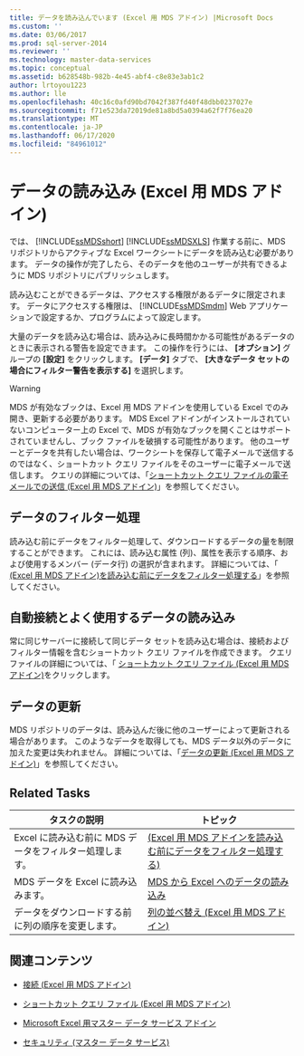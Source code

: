 ```yaml
---
title: データを読み込んでいます (Excel 用 MDS アドイン) |Microsoft Docs
ms.custom: ''
ms.date: 03/06/2017
ms.prod: sql-server-2014
ms.reviewer: ''
ms.technology: master-data-services
ms.topic: conceptual
ms.assetid: b628548b-982b-4e45-abf4-c8e83e3ab1c2
author: lrtoyou1223
ms.author: lle
ms.openlocfilehash: 40c16c0afd90bd7042f387fd40f48dbb0237027e
ms.sourcegitcommit: f71e523da72019de81a8bd5a0394a62f7f76ea20
ms.translationtype: MT
ms.contentlocale: ja-JP
ms.lasthandoff: 06/17/2020
ms.locfileid: "84961012"
---
```

# <a name="loading-data-mds-add-in-for-excel"></a>データの読み込み (Excel 用 MDS アドイン)
  では、 [!INCLUDE[ssMDSshort](../../includes/ssmdsshort-md.md)] [!INCLUDE[ssMDSXLS](../../includes/ssmdsxls-md.md)] 作業する前に、MDS リポジトリからアクティブな Excel ワークシートにデータを読み込む必要があります。 データの操作が完了したら、そのデータを他のユーザーが共有できるように MDS リポジトリにパブリッシュします。  
  
 読み込むことができるデータは、アクセスする権限があるデータに限定されます。 データにアクセスする権限は、 [!INCLUDE[ssMDSmdm](../../includes/ssmdsmdm-md.md)] Web アプリケーションで設定するか、プログラムによって設定します。  
  
 大量のデータを読み込む場合は、読み込みに長時間かかる可能性があるデータのときに表示される警告を設定できます。 この操作を行うには、 **[オプション]** グループの **[設定]** をクリックします。 **[データ]** タブで、 **[大きなデータ セットの場合にフィルター警告を表示する]** を選択します。  
  
> [!WARNING]  
>  MDS が有効なブックは、Excel 用 MDS アドインを使用している Excel でのみ開き、更新する必要があります。 MDS Excel アドインがインストールされていないコンピューター上の Excel で、MDS が有効なブックを開くことはサポートされていませんし、ブック ファイルを破損する可能性があります。 他のユーザーとデータを共有したい場合は、ワークシートを保存して電子メールで送信するのではなく、ショートカット クエリ ファイルをそのユーザーに電子メールで送信します。 クエリの詳細については、「[ショートカット クエリ ファイルの電子メールでの送信 (Excel 用 MDS アドイン)](email-a-shortcut-query-file-mds-add-in-for-excel.md)」を参照してください。  
  
## <a name="filtering-data"></a>データのフィルター処理  
 読み込む前にデータをフィルター処理して、ダウンロードするデータの量を制限することができます。 これには、読み込む属性 (列)、属性を表示する順序、および使用するメンバー (データ行) の選択が含まれます。 詳細については、「 [&#40;Excel 用 MDS アドイン&#41;を読み込む前にデータをフィルター処理する](filter-data-before-exporting-mds-add-in-for-excel.md)」を参照してください。  
  
## <a name="connect-automatically-and-load-frequently-used-data"></a>自動接続とよく使用するデータの読み込み  
 常に同じサーバーに接続して同じデータ セットを読み込む場合は、接続およびフィルター情報を含むショートカット クエリ ファイルを作成できます。 クエリ ファイルの詳細については、「 [ショートカット クエリ ファイル (Excel 用 MDS アドイン)](shortcut-query-files-mds-add-in-for-excel.md)をクリックします。  
  
## <a name="refreshing-data"></a>データの更新  
 MDS リポジトリのデータは、読み込んだ後に他のユーザーによって更新される場合があります。 このようなデータを取得しても、MDS データ以外のデータに加えた変更は失われません。 詳細については、「[データの更新 (Excel 用 MDS アドイン)](refreshing-data-mds-add-in-for-excel.md)」を参照してください。  
  
## <a name="related-tasks"></a>Related Tasks  
  
|タスクの説明|トピック|  
|----------------------|-----------|  
|Excel に読み込む前に MDS データをフィルター処理します。|[&#40;Excel 用 MDS アドインを読み込む前にデータをフィルター処理する&#41;](filter-data-before-exporting-mds-add-in-for-excel.md)|  
|MDS データを Excel に読み込みます。|[MDS から Excel へのデータの読み込み](export-data-to-excel-from-master-data-services.md)|  
|データをダウンロードする前に列の順序を変更します。|[列の並べ替え (Excel 用 MDS アドイン)](reorder-columns-mds-add-in-for-excel.md)|  
  
## <a name="related-content"></a>関連コンテンツ  
  
-   [接続 (Excel 用 MDS アドイン)](connections-mds-add-in-for-excel.md)  
  
-   [ショートカット クエリ ファイル (Excel 用 MDS アドイン)](shortcut-query-files-mds-add-in-for-excel.md)  
  
-   [Microsoft Excel 用マスター データ サービス アドイン](master-data-services-add-in-for-microsoft-excel.md)  
  
-   [セキュリティ (マスター データ サービス)](../security-master-data-services.md)  
  
  
